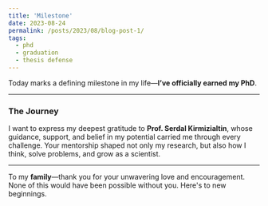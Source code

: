 ```yaml
---
title: 'Milestone'
date: 2023-08-24
permalink: /posts/2023/08/blog-post-1/
tags:
  - phd
  - graduation
  - thesis defense
---
```


Today marks a defining milestone in my life—**I’ve officially earned my PhD**.

---

### The Journey

I want to express my deepest gratitude to **Prof. Serdal Kirmizialtin**, whose guidance, support, and belief in my potential carried me through every challenge. Your mentorship shaped not only my research, but also how I think, solve problems, and grow as a scientist.

---

To my **family**—thank you for your unwavering love and encouragement. None of this would have been possible without you. Here's to new beginnings.
